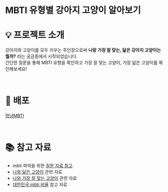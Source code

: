 # MBTI 유형별 강아지 고양이 알아보기

# 💡 프로젝트 소개
강아지와 고양이를 모두 키우는 주인장으로써 **나랑 가장 잘 맞는, 닮은 강아지 고양이는 뭘까?** 라는 궁금증에서 시작되었습니다.  
간단한 질문을 통해 MBTI 유형을 확인하고 가장 잘 맞는 고양이, 가장 닮은 고양이를 확인해보세요!

<br />

# 🔗 배포
[멍냥MBTI](https://mbti-cat-dog.netlify.app)

<br />

# 📚 참고 자료
- mbti 파악을 위한 [질문 자료 참고](https://github.com/rerang/MBTITest/blob/master/index.html)
- [나와 닮은 고양이](https://sidongblog.tistory.com/entry/%EA%B3%A0%EC%96%91%EC%9D%B4-MBTI-%ED%85%8C%EC%8A%A4%ED%8A%B8-%EA%B2%80%EC%82%AC-%EB%82%98%EB%8A%94-%EC%96%B4%EB%96%A4-%EA%B3%A0%EC%96%91%EC%9D%B4%EC%99%80-%EB%B9%84%EC%8A%B7%ED%95%A0%EA%B9%8C?category=456487) 관련 자료
- [나와 가장 잘 맞는 고양이](https://m.blog.naver.com/dean4001/222055640926) 관련 자료
- [대한민국 mbti 비율](https://namu.wiki/w/%ED%8B%80:16%20Personalities%20%EC%9D%B8%EA%B5%AC%20%EB%B9%84%EC%9C%A8/%EB%8C%80%ED%95%9C%EB%AF%BC%EA%B5%AD) 참고 자료
